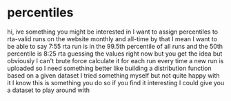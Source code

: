 # percentiles

hi, ive something you might be interested in
I want to assign percentiles to rta-valid runs on the website
monthly and all-time
by that I mean I want to be able to say 7:55 rta run is in the 99.5th percentile of all runs
and the 50th percentile is 8:25 rta
guessing the values right now but you get the idea
but obviously I can't brute force calculate it for each run every time a new run is uploaded so I need something better
like building a distribution function based on a given dataset
I tried something myself but not quite happy with it
I know this is something you do so if you find it interesting I could give you a dataset to play around with


